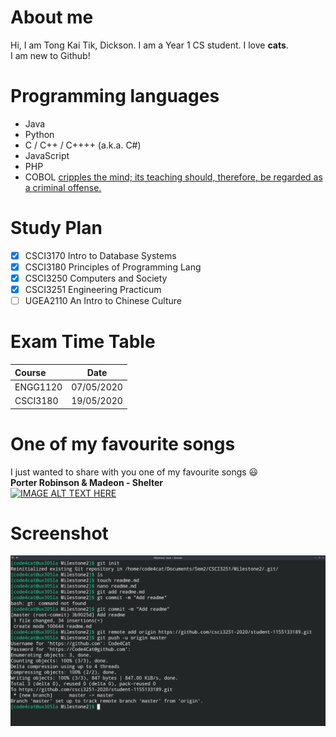 # About me

Hi, I am Tong Kai Tik, Dickson. I am a Year 1 CS student. I love **cats**.\
I am new to Github!

# Programming languages

  - Java
  - Python
  - C / C++ / C++++ (a.k.a. C#)
  - JavaScript
  - PHP
  - COBOL [cripples the mind; its teaching should, therefore, be regarded as a criminal offense.](https://www.goodreads.com/quotes/496316-the-use-of-cobol-cripples-the-mind-its-teaching-should)

# Study Plan
* [x] CSCI3170 Intro to Database Systems
* [x] CSCI3180 Principles of Programming Lang
* [x] CSCI3250 Computers and Society
* [x] CSCI3251 Engineering Practicum
* [ ] UGEA2110 An Intro to Chinese Culture

# Exam Time Table
| Course |    Date   |
|:-----|:------:|
|ENGG1120|07/05/2020|
|CSCI3180|19/05/2020|

# One of my favourite songs
 I just wanted to share with you one of my favourite songs  :smiley:\
 **Porter Robinson & Madeon - Shelter**\
[![IMAGE ALT TEXT HERE](http://img.youtube.com/vi/fzQ6gRAEoy0/0.jpg)](http://www.youtube.com/watch?v=fzQ6gRAEoy0)

# Screenshot
![screenshot](screenshot.png)
